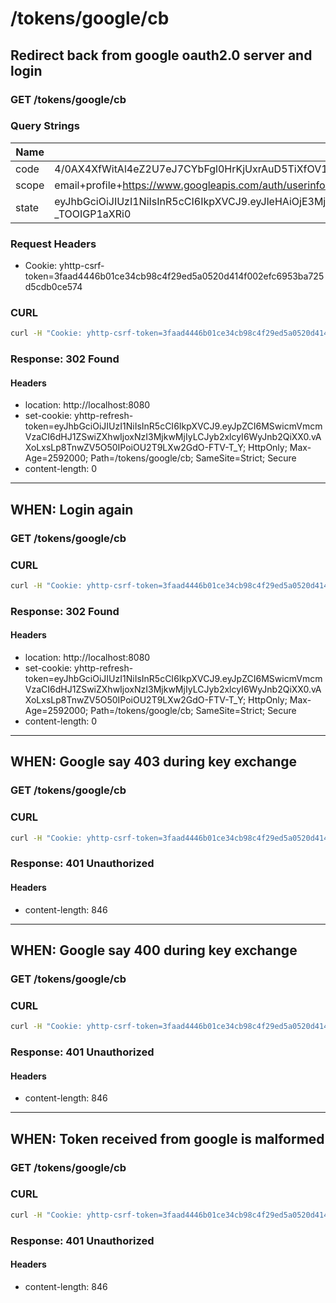 # /tokens/google/cb

## Redirect back from google oauth2.0 server and login

### GET /tokens/google/cb

### Query Strings

Name | Example
--- | ---
code | 4/0AX4XfWitAl4eZ2U7eJ7CYbFgl0HrKjUxrAuD5TiXfOV1ZHfcSWjxM1u6z_w8IZMXlLuJLg
scope | email+profile+https://www.googleapis.com/auth/userinfo.email+https://www.googleapis.com/auth/userinfo.profile+openid
state | eyJhbGciOiJIUzI1NiIsInR5cCI6IkpXVCJ9.eyJleHAiOjE3MjQ2OTgyODIsInJlZHVybCI6Imh0dHA6Ly9sb2NhbGhvc3Q6ODA4MCIsImlkIjoiM2ZhYWQ0NDQ2YjAxY2UzNGNiOThjNGYyOWVkNWEwNTIwZDQxNGYwMDJlZmM2OTUzYmE3MjVkNWNkYjBjZTU3NCJ9.pkQ_qK19cDEJAWScWlGnyPijPRu0J-_TOOIGP1aXRi0

### Request Headers

* Cookie: yhttp-csrf-token=3faad4446b01ce34cb98c4f29ed5a0520d414f002efc6953ba725d5cdb0ce574

### CURL

```bash
curl -H "Cookie: yhttp-csrf-token=3faad4446b01ce34cb98c4f29ed5a0520d414f002efc6953ba725d5cdb0ce574" -- "$URL/tokens/google/cb?code=4%2F0AX4XfWitAl4eZ2U7eJ7CYbFgl0HrKjUxrAuD5TiXfOV1ZHfcSWjxM1u6z_w8IZMXlLuJLg&scope=email%2Bprofile%2Bhttps%3A%2F%2Fwww.googleapis.com%2Fauth%2Fuserinfo.email%2Bhttps%3A%2F%2Fwww.googleapis.com%2Fauth%2Fuserinfo.profile%2Bopenid&state=eyJhbGciOiJIUzI1NiIsInR5cCI6IkpXVCJ9.eyJleHAiOjE3MjQ2OTgyODIsInJlZHVybCI6Imh0dHA6Ly9sb2NhbGhvc3Q6ODA4MCIsImlkIjoiM2ZhYWQ0NDQ2YjAxY2UzNGNiOThjNGYyOWVkNWEwNTIwZDQxNGYwMDJlZmM2OTUzYmE3MjVkNWNkYjBjZTU3NCJ9.pkQ_qK19cDEJAWScWlGnyPijPRu0J-_TOOIGP1aXRi0"
```

### Response: 302 Found

#### Headers

* location: http://localhost:8080
* set-cookie: yhttp-refresh-token=eyJhbGciOiJIUzI1NiIsInR5cCI6IkpXVCJ9.eyJpZCI6MSwicmVmcmVzaCI6dHJ1ZSwiZXhwIjoxNzI3MjkwMjIyLCJyb2xlcyI6WyJnb2QiXX0.vAXoLxsLp8TnwZV5O50IPoiOU2T9LXw2GdO-FTV-T_Y; HttpOnly; Max-Age=2592000; Path=/tokens/google/cb; SameSite=Strict; Secure
* content-length: 0

---

## WHEN: Login again

### GET /tokens/google/cb

### CURL

```bash
curl -H "Cookie: yhttp-csrf-token=3faad4446b01ce34cb98c4f29ed5a0520d414f002efc6953ba725d5cdb0ce574" -- "$URL/tokens/google/cb?code=4%2F0AX4XfWitAl4eZ2U7eJ7CYbFgl0HrKjUxrAuD5TiXfOV1ZHfcSWjxM1u6z_w8IZMXlLuJLg&scope=email%2Bprofile%2Bhttps%3A%2F%2Fwww.googleapis.com%2Fauth%2Fuserinfo.email%2Bhttps%3A%2F%2Fwww.googleapis.com%2Fauth%2Fuserinfo.profile%2Bopenid&state=eyJhbGciOiJIUzI1NiIsInR5cCI6IkpXVCJ9.eyJleHAiOjE3MjQ2OTgyODIsInJlZHVybCI6Imh0dHA6Ly9sb2NhbGhvc3Q6ODA4MCIsImlkIjoiM2ZhYWQ0NDQ2YjAxY2UzNGNiOThjNGYyOWVkNWEwNTIwZDQxNGYwMDJlZmM2OTUzYmE3MjVkNWNkYjBjZTU3NCJ9.pkQ_qK19cDEJAWScWlGnyPijPRu0J-_TOOIGP1aXRi0"
```

### Response: 302 Found

#### Headers

* location: http://localhost:8080
* set-cookie: yhttp-refresh-token=eyJhbGciOiJIUzI1NiIsInR5cCI6IkpXVCJ9.eyJpZCI6MSwicmVmcmVzaCI6dHJ1ZSwiZXhwIjoxNzI3MjkwMjIyLCJyb2xlcyI6WyJnb2QiXX0.vAXoLxsLp8TnwZV5O50IPoiOU2T9LXw2GdO-FTV-T_Y; HttpOnly; Max-Age=2592000; Path=/tokens/google/cb; SameSite=Strict; Secure
* content-length: 0

---

## WHEN: Google say 403 during key exchange

### GET /tokens/google/cb

### CURL

```bash
curl -H "Cookie: yhttp-csrf-token=3faad4446b01ce34cb98c4f29ed5a0520d414f002efc6953ba725d5cdb0ce574" -- "$URL/tokens/google/cb?code=4%2F0AX4XfWitAl4eZ2U7eJ7CYbFgl0HrKjUxrAuD5TiXfOV1ZHfcSWjxM1u6z_w8IZMXlLuJLg&scope=email%2Bprofile%2Bhttps%3A%2F%2Fwww.googleapis.com%2Fauth%2Fuserinfo.email%2Bhttps%3A%2F%2Fwww.googleapis.com%2Fauth%2Fuserinfo.profile%2Bopenid&state=eyJhbGciOiJIUzI1NiIsInR5cCI6IkpXVCJ9.eyJleHAiOjE3MjQ2OTgyODIsInJlZHVybCI6Imh0dHA6Ly9sb2NhbGhvc3Q6ODA4MCIsImlkIjoiM2ZhYWQ0NDQ2YjAxY2UzNGNiOThjNGYyOWVkNWEwNTIwZDQxNGYwMDJlZmM2OTUzYmE3MjVkNWNkYjBjZTU3NCJ9.pkQ_qK19cDEJAWScWlGnyPijPRu0J-_TOOIGP1aXRi0"
```

### Response: 401 Unauthorized

#### Headers

* content-length: 846

---

## WHEN: Google say 400 during key exchange

### GET /tokens/google/cb

### CURL

```bash
curl -H "Cookie: yhttp-csrf-token=3faad4446b01ce34cb98c4f29ed5a0520d414f002efc6953ba725d5cdb0ce574" -- "$URL/tokens/google/cb?code=4%2F0AX4XfWitAl4eZ2U7eJ7CYbFgl0HrKjUxrAuD5TiXfOV1ZHfcSWjxM1u6z_w8IZMXlLuJLg&scope=email%2Bprofile%2Bhttps%3A%2F%2Fwww.googleapis.com%2Fauth%2Fuserinfo.email%2Bhttps%3A%2F%2Fwww.googleapis.com%2Fauth%2Fuserinfo.profile%2Bopenid&state=eyJhbGciOiJIUzI1NiIsInR5cCI6IkpXVCJ9.eyJleHAiOjE3MjQ2OTgyODIsInJlZHVybCI6Imh0dHA6Ly9sb2NhbGhvc3Q6ODA4MCIsImlkIjoiM2ZhYWQ0NDQ2YjAxY2UzNGNiOThjNGYyOWVkNWEwNTIwZDQxNGYwMDJlZmM2OTUzYmE3MjVkNWNkYjBjZTU3NCJ9.pkQ_qK19cDEJAWScWlGnyPijPRu0J-_TOOIGP1aXRi0"
```

### Response: 401 Unauthorized

#### Headers

* content-length: 846

---

## WHEN: Token received from google is malformed

### GET /tokens/google/cb

### CURL

```bash
curl -H "Cookie: yhttp-csrf-token=3faad4446b01ce34cb98c4f29ed5a0520d414f002efc6953ba725d5cdb0ce574" -- "$URL/tokens/google/cb?code=4%2F0AX4XfWitAl4eZ2U7eJ7CYbFgl0HrKjUxrAuD5TiXfOV1ZHfcSWjxM1u6z_w8IZMXlLuJLg&scope=email%2Bprofile%2Bhttps%3A%2F%2Fwww.googleapis.com%2Fauth%2Fuserinfo.email%2Bhttps%3A%2F%2Fwww.googleapis.com%2Fauth%2Fuserinfo.profile%2Bopenid&state=eyJhbGciOiJIUzI1NiIsInR5cCI6IkpXVCJ9.eyJleHAiOjE3MjQ2OTgyODIsInJlZHVybCI6Imh0dHA6Ly9sb2NhbGhvc3Q6ODA4MCIsImlkIjoiM2ZhYWQ0NDQ2YjAxY2UzNGNiOThjNGYyOWVkNWEwNTIwZDQxNGYwMDJlZmM2OTUzYmE3MjVkNWNkYjBjZTU3NCJ9.pkQ_qK19cDEJAWScWlGnyPijPRu0J-_TOOIGP1aXRi0"
```

### Response: 401 Unauthorized

#### Headers

* content-length: 846

